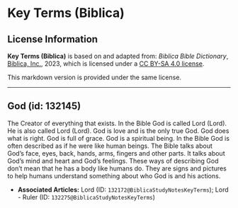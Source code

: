 # Key Terms (Biblica)

## License Information

**Key Terms (Biblica)** is based on and adapted from: _Biblica Bible Dictionary_, [Biblica, Inc.](https://www.biblica.com/), 2023, which is licensed under a [CC BY-SA 4.0 license](https://creativecommons.org/licenses/by-sa/4.0/legalcode.en).

This markdown version is provided under the same license.



--------------------------------

## God (id: 132145)

The Creator of everything that exists. In the Bible God is called Lord (Lord). He is also called Lord (Lord). God is love and is the only true God. God does what is right. God is full of grace. God is a spiritual being. In the Bible God is often described as if he were like human beings. The Bible talks about God’s face, eyes, back, hands, arms, fingers and other parts. It talks about God’s mind and heart and God’s feelings. These ways of describing God don’t mean that he has a body like humans do. They are signs and pictures to help humans understand something about who God is and his actions.

* **Associated Articles:** Lord (ID: `132172@BiblicaStudyNotesKeyTerms`); Lord - Ruler (ID: `132275@BiblicaStudyNotesKeyTerms`)

